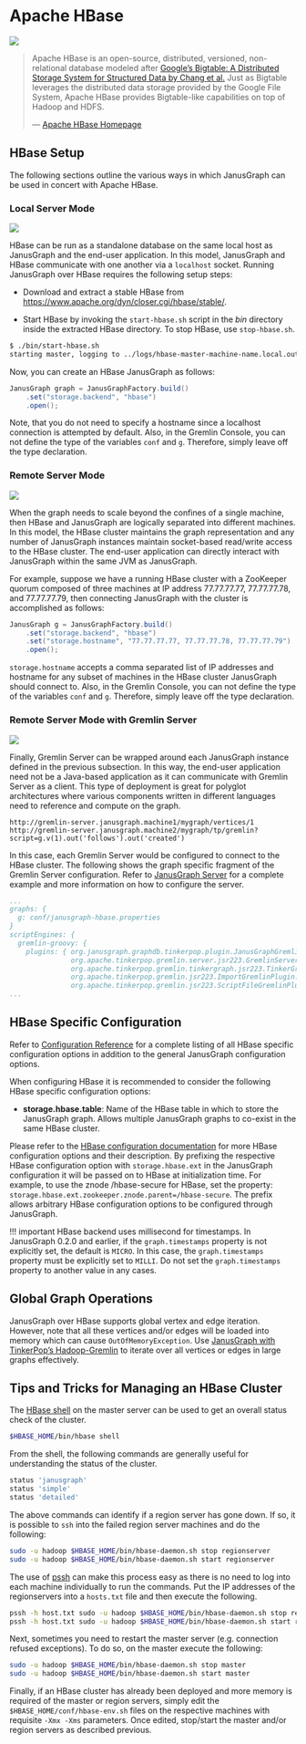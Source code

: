 # Apache HBase

![](https://hbase.apache.org/images/hbase_logo.png)

> Apache HBase is an open-source, distributed, versioned, non-relational
> database modeled after [Google’s Bigtable: A Distributed Storage
> System for Structured Data by Chang et
> al.](https://static.googleusercontent.com/media/research.google.com/en/us/archive/bigtable-osdi06.pdf)
> Just as Bigtable leverages the distributed data storage provided by
> the Google File System, Apache HBase provides Bigtable-like
> capabilities on top of Hadoop and HDFS.
>
> —  [Apache HBase Homepage](https://hbase.apache.org/)

## HBase Setup

The following sections outline the various ways in which JanusGraph can
be used in concert with Apache HBase.

### Local Server Mode

![](modes-local.png)

HBase can be run as a standalone database on the same local host as
JanusGraph and the end-user application. In this model, JanusGraph and
HBase communicate with one another via a `localhost` socket. Running
JanusGraph over HBase requires the following setup steps:

-   Download and extract a stable HBase from
    <https://www.apache.org/dyn/closer.cgi/hbase/stable/>.

-   Start HBase by invoking the `start-hbase.sh` script in the *bin*
    directory inside the extracted HBase directory. To stop HBase, use
    `stop-hbase.sh`.
```bash
$ ./bin/start-hbase.sh
starting master, logging to ../logs/hbase-master-machine-name.local.out
```

Now, you can create an HBase JanusGraph as follows:
```java
JanusGraph graph = JanusGraphFactory.build()
    .set("storage.backend", "hbase")
    .open();
```

Note, that you do not need to specify a hostname since a localhost
connection is attempted by default. Also, in the Gremlin Console, you
can not define the type of the variables `conf` and `g`. Therefore,
simply leave off the type declaration.

### Remote Server Mode

![](modes-distributed.png)

When the graph needs to scale beyond the confines of a single machine,
then HBase and JanusGraph are logically separated into different
machines. In this model, the HBase cluster maintains the graph
representation and any number of JanusGraph instances maintain
socket-based read/write access to the HBase cluster. The end-user
application can directly interact with JanusGraph within the same JVM as
JanusGraph.

For example, suppose we have a running HBase cluster with a ZooKeeper
quorum composed of three machines at IP address 77.77.77.77,
77.77.77.78, and 77.77.77.79, then connecting JanusGraph with the
cluster is accomplished as follows:
```java
JanusGraph g = JanusGraphFactory.build()
    .set("storage.backend", "hbase")
    .set("storage.hostname", "77.77.77.77, 77.77.77.78, 77.77.77.79")
    .open();
```

`storage.hostname` accepts a comma separated list of IP addresses and
hostname for any subset of machines in the HBase cluster JanusGraph
should connect to. Also, in the Gremlin Console, you can not define the
type of the variables `conf` and `g`. Therefore, simply leave off the
type declaration.

### Remote Server Mode with Gremlin Server

![](modes-rexster.png)

Finally, Gremlin Server can be wrapped around each JanusGraph instance
defined in the previous subsection. In this way, the end-user
application need not be a Java-based application as it can communicate
with Gremlin Server as a client. This type of deployment is great for
polyglot architectures where various components written in different
languages need to reference and compute on the graph.

    http://gremlin-server.janusgraph.machine1/mygraph/vertices/1
    http://gremlin-server.janusgraph.machine2/mygraph/tp/gremlin?script=g.v(1).out('follows').out('created')

In this case, each Gremlin Server would be configured to connect to the
HBase cluster. The following shows the graph specific fragment of the
Gremlin Server configuration. Refer to [JanusGraph Server](../basics/server.md) for a complete
example and more information on how to configure the server.

```yaml
...
graphs: {
  g: conf/janusgraph-hbase.properties
}
scriptEngines: {
  gremlin-groovy: {
    plugins: { org.janusgraph.graphdb.tinkerpop.plugin.JanusGraphGremlinPlugin: {},
               org.apache.tinkerpop.gremlin.server.jsr223.GremlinServerGremlinPlugin: {},
               org.apache.tinkerpop.gremlin.tinkergraph.jsr223.TinkerGraphGremlinPlugin: {},
               org.apache.tinkerpop.gremlin.jsr223.ImportGremlinPlugin: {classImports: [java.lang.Math], methodImports: [java.lang.Math#*]},
               org.apache.tinkerpop.gremlin.jsr223.ScriptFileGremlinPlugin: {files: [scripts/empty-sample.groovy]}}}}
...
```

## HBase Specific Configuration

Refer to [Configuration Reference](../basics/configuration-reference.md) for a complete listing of all HBase specific
configuration options in addition to the general JanusGraph
configuration options.

When configuring HBase it is recommended to consider the following HBase
specific configuration options:

-   **storage.hbase.table**: Name of the HBase table in which to store
    the JanusGraph graph. Allows multiple JanusGraph graphs to co-exist
    in the same HBase cluster.

Please refer to the [HBase configuration
documentation](https://hbase.apache.org/book/config.files.html) for more
HBase configuration options and their description. By prefixing the
respective HBase configuration option with `storage.hbase.ext` in the
JanusGraph configuration it will be passed on to HBase at initialization
time. For example, to use the znode /hbase-secure for HBase, set the
property: `storage.hbase.ext.zookeeper.znode.parent=/hbase-secure`. The
prefix allows arbitrary HBase configuration options to be configured
through JanusGraph.

!!! important
    HBase backend uses millisecond for timestamps. In JanusGraph 0.2.0 and
    earlier, if the `graph.timestamps` property is not explicitly set, the
    default is `MICRO`. In this case, the `graph.timestamps` property must
    be explicitly set to `MILLI`. Do not set the `graph.timestamps`
    property to another value in any cases.

## Global Graph Operations

JanusGraph over HBase supports global vertex and edge iteration.
However, note that all these vertices and/or edges will be loaded into
memory which can cause `OutOfMemoryException`. Use [JanusGraph with TinkerPop’s Hadoop-Gremlin](../advanced-topics/hadoop.md) to
iterate over all vertices or edges in large graphs effectively.

## Tips and Tricks for Managing an HBase Cluster

The [HBase shell](https://hbase.apache.org/book.html#shell) on the
master server can be used to get an overall status check of the cluster.
```bash
$HBASE_HOME/bin/hbase shell
```

From the shell, the following commands are generally useful for
understanding the status of the cluster.

```bash
status 'janusgraph'
status 'simple'
status 'detailed'
```

The above commands can identify if a region server has gone down. If so,
it is possible to `ssh` into the failed region server machines and do
the following:

```bash
sudo -u hadoop $HBASE_HOME/bin/hbase-daemon.sh stop regionserver
sudo -u hadoop $HBASE_HOME/bin/hbase-daemon.sh start regionserver
```

The use of [pssh](https://code.google.com/p/parallel-ssh/) can make this
process easy as there is no need to log into each machine individually
to run the commands. Put the IP addresses of the regionservers into a
`hosts.txt` file and then execute the following.

```bash
pssh -h host.txt sudo -u hadoop $HBASE_HOME/bin/hbase-daemon.sh stop regionserver
pssh -h host.txt sudo -u hadoop $HBASE_HOME/bin/hbase-daemon.sh start regionserver
```

Next, sometimes you need to restart the master server (e.g. connection
refused exceptions). To do so, on the master execute the following:

```bash
sudo -u hadoop $HBASE_HOME/bin/hbase-daemon.sh stop master
sudo -u hadoop $HBASE_HOME/bin/hbase-daemon.sh start master
```

Finally, if an HBase cluster has already been deployed and more memory
is required of the master or region servers, simply edit the
`$HBASE_HOME/conf/hbase-env.sh` files on the respective machines with
requisite `-Xmx -Xms` parameters. Once edited, stop/start the master
and/or region servers as described previous.
